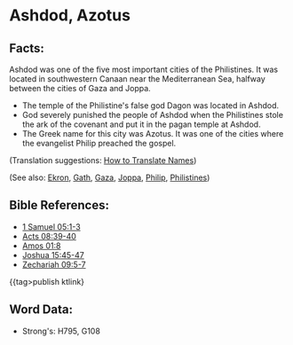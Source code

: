 # Ashdod, Azotus #

## Facts: ##

Ashdod was one of the five most important cities of the Philistines. It was located in southwestern Canaan near the Mediterranean Sea, halfway between the cities of Gaza and Joppa.

* The temple of the Philistine's false god Dagon was located in Ashdod.
* God severely punished the people of Ashdod when the Philistines stole the ark of the covenant and put it in the pagan temple at Ashdod. 
* The Greek name for this city was Azotus. It was one of the cities where the evangelist Philip preached the gospel.

(Translation suggestions: [How to Translate Names](rc://en/ta/man/translate/translate-names))

(See also: [Ekron](../names/ekron.md), [Gath](../names/gath.md), [Gaza](../names/gaza.md), [Joppa](../names/joppa.md), [Philip](../names/philip.md), [Philistines](../names/philistines.md))

## Bible References: ##

* [1 Samuel 05:1-3](rc://en/tn/help/1sa/05/01)
* [Acts 08:39-40](rc://en/tn/help/act/08/39)
* [Amos 01:8](rc://en/tn/help/amo/01/08)
* [Joshua 15:45-47](rc://en/tn/help/jos/15/45)
* [Zechariah 09:5-7](rc://en/tn/help/zec/09/05)

{{tag>publish ktlink}

## Word Data: ##

* Strong's: H795, G108
